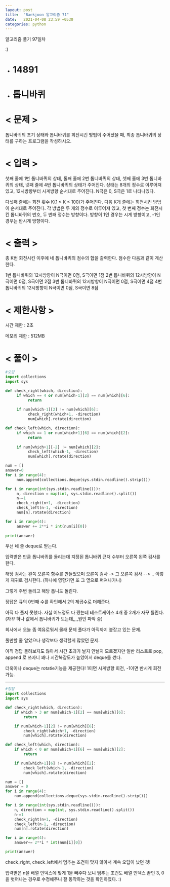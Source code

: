 ```yaml
---
layout: post
title:  "Baekjoon 알고리즘 71"
date:   2021-04-08 23:59 +0530
categories: python
---
```


알고리즘 풀기 97일차

:)

- # 14891
- # 톱니바퀴

# < 문제 >

톱니바퀴의 초기 상태와 톱니바퀴를 회전시킨 방법이 주어졌을 때, 최종 톱니바퀴의 상태를 구하는 프로그램을 작성하시오.

# < 입력 >

첫째 줄에 1번 톱니바퀴의 상태, 둘째 줄에 2번 톱니바퀴의 상태, 셋째 줄에 3번 톱니바퀴의 상태, 넷째 줄에 4번 톱니바퀴의 상태가 주어진다. 상태는 8개의 정수로 이루어져 있고, 12시방향부터 시계방향 순서대로 주어진다. N극은 0, S극은 1로 나타나있다.

다섯째 줄에는 회전 횟수 K(1 ≤ K ≤ 100)가 주어진다. 다음 K개 줄에는 회전시킨 방법이 순서대로 주어진다. 각 방법은 두 개의 정수로 이루어져 있고, 첫 번째 정수는 회전시킨 톱니바퀴의 번호, 두 번째 정수는 방향이다. 방향이 1인 경우는 시계 방향이고, -1인 경우는 반시계 방향이다.

# < 출력 >

총 K번 회전시킨 이후에 네 톱니바퀴의 점수의 합을 출력한다. 점수란 다음과 같이 계산한다.

1번 톱니바퀴의 12시방향이 N극이면 0점, S극이면 1점
2번 톱니바퀴의 12시방향이 N극이면 0점, S극이면 2점
3번 톱니바퀴의 12시방향이 N극이면 0점, S극이면 4점
4번 톱니바퀴의 12시방향이 N극이면 0점, S극이면 8점

# < 제한사항 >

시간 제한 : 2초

메모리 제한 : 512MB

# < 풀이 >

```python
#오답
import collections
import sys

def check_right(which, direction):
     if which == 4 or num[which-1][2] == num[which][6]:
          return 
     
     if num[which-1][2] != num[which][6]:
          check_right(which+1, -direction)
          num[which].rotate(direction)

def check_left(which, direction):
     if which == 1 or num[which+1][6] == num[which][2]:
          return 
     
     if num[which+1][-2] != num[which][2]:
          check_left(which-1, -direction)
          num[which].rotate(direction)

num = []
answer=0
for i in range(4):
     num.append(collections.deque(sys.stdin.readline().strip()))

for i in range(int(sys.stdin.readline())):
     n, direction = map(int, sys.stdin.readline().split())
     n-=1
     check_right(n+1, -direction)
     check_left(n-1, -direction)
     num[n].rotate(direction)

for i in range(4):
     answer += 2**i * int(num[i][0])
     
print(answer)

```

우선 네 줄 deque로 받는다. 

입력받은 만큼 톱니바퀴를 돌리는데 지정된 톱니바퀴 근처 수부터 오른쪽 왼쪽 검사를 한다.

해당 검사는 왼쪽 오른쪽 함수를 만들었으며 오른쪽 검사 -> 그 오른쪽 검사 --> .. 이렇게 재귀로 검사한다. (하나에 영향가면 또 그 옆으로 퍼져나가니)

그렇게 주변 돌리고 해당 톱니도 돌린다.

정답은 큐의 0번째 수를 확인해서 2의 제곱수로 더해준다.




아직 다 풀지 못했다. 사실 어느정도 다 짰는데 테스트케이스 4개 중 2개가 자꾸 틀린다. (자꾸 하나 값에서 톱니바퀴가 도는데,,,,원인 파악 중)

회사에서 오늘 좀 여유로워서 몰래 문제 풀다가 아직까지 붙잡고 있는 문제.

풀만할 줄 알았으나 생각보다 생각할게 많았던 문제. 

아직 정답 돌려보지도 않아서 시간 초과가 날지 안날지 모르겠지만 일반 리스트로 pop, append 로 쓰자니 꽤나 시간복잡도가 높았어서 deque를 썼다. 

더욱이나 deque는 rotatie기능을 제공한다! 1이면 시계방향 회전, -1이면 반시계 회전 가능.


---

```python
#정답
import collections
import sys

def check_right(which, direction):
    if which > 3 or num[which-1][2] == num[which][6]:
        return

    if num[which-1][2] != num[which][6]:
        check_right(which+1, -direction)
        num[which].rotate(direction)

def check_left(which, direction):
    if which < 0 or num[which+1][6] == num[which][2]:
        return

    if num[which+1][6] != num[which][2]:
        check_left(which-1, -direction)
        num[which].rotate(direction)

num = []
answer = 0
for i in range(4):
    num.append(collections.deque(sys.stdin.readline().strip()))

for i in range(int(sys.stdin.readline())):
    n, direction = map(int, sys.stdin.readline().split())
    n-=1
    check_right(n+1, -direction)
    check_left(n-1, -direction)
    num[n].rotate(direction)

for i in range(4):
    answer+= 2**i * int(num[i][0])

print(answer)

```

check_right, check_left에서 멈추는 조건이 맞지 않아서 계속 오답이 났던 것!

입력받은 n을 배열 인덱스에 맞게 1을 빼주다 보니 멈추는 조건도 배열 인덱스 끝인 3, 0을 벗어나는 경우로 수정해주니 잘 동작하는 것을 확인하였다. :)